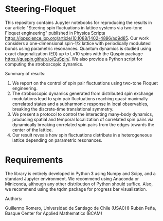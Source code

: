 # Steering-Floquet
This repository contains Jupyter notebooks for reproducing the results in our article "Steering spin fluctuations in lattice systems via two-tone Floquet engineering" published in Physica Scripta https://iopscience.iop.org/article/10.1088/1402-4896/ad9d85. Our work considers a one-dimensional spin-1/2 lattice with periodically modulated bonds using parametric resonances. Quantum dynamics is studied using exact diagonalization (ED) up to L=10 spins with the Quspin package https://quspin.github.io/QuSpin/. We also provide a Python script for computing the stroboscopic dynamics.  

Summary of results:

1. We report on the control of spin pair fluctuations using two-tone Floquet engineering.
2. The stroboscopic dynamics generated from distributed spin exchange modulations lead to spin pair fluctuations reaching quasi-maximally correlated states and a subharmonic response in local observables, breaking the discrete-time translational symmetry.
3. We present a protocol to control the interacting many-body dynamics, producing spatial and temporal localization of correlated spin pairs via dynamically breaking correlated spin pairs from the edges towards the center of the lattice.
4. Our result reveals how spin fluctuations distribute in a heterogeneous lattice depending on parametric resonances. 

# Requirements

The library is entirely developed in Python 3 using Numpy and Scipy, and a standard Jupyter environment. We recommend using Anaconda or Miniconda, although any other distribution of Python should suffice. Also, we recommend using the tqdm package for progress bar visualization. 

Authors:

Guillermo Romero, Universidad de Santiago de Chile (USACH)
Rubén Peña, Basque Center for Applied Mathematics (BCAM)
